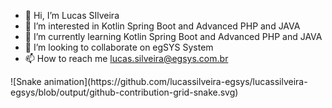 - 👋 Hi, I’m Lucas SIlveira
- 👀 I’m interested in Kotlin Spring Boot and Advanced PHP and JAVA
- 🌱 I’m currently learning Kotlin Spring Boot and Advanced PHP and JAVA
- 💞️ I’m looking to collaborate on egSYS System
- 📫 How to reach me lucas.silveira@egsys.com.br

<div>
    ![Snake animation](https://github.com/lucassilveira-egsys/lucassilveira-egsys/blob/output/github-contribution-grid-snake.svg)
</div>
<!---
lucassilveira-egsys/lucassilveira-egsys is a ✨ special ✨ repository because its `README.md` (this file) appears on your GitHub profile.
You can click the Preview link to take a look at your changes.
--->

